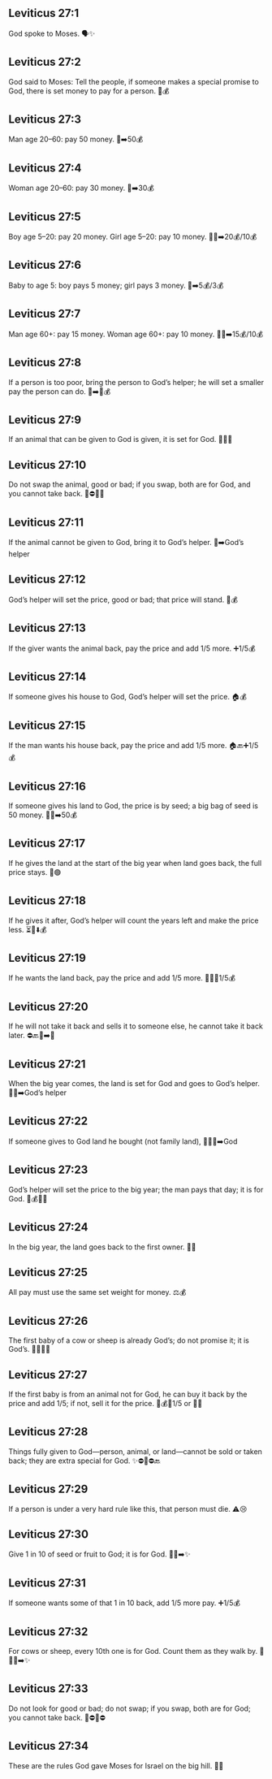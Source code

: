 ## Leviticus 27:1
God spoke to Moses. 🗣️✨
## Leviticus 27:2
God said to Moses: Tell the people, if someone makes a special promise to God, there is set money to pay for a person. 💬💰
## Leviticus 27:3
Man age 20–60: pay 50 money. 👨➡️50💰
## Leviticus 27:4
Woman age 20–60: pay 30 money. 👩➡️30💰
## Leviticus 27:5
Boy age 5–20: pay 20 money. Girl age 5–20: pay 10 money. 🧒👧➡️20💰/10💰
## Leviticus 27:6
Baby to age 5: boy pays 5 money; girl pays 3 money. 👶➡️5💰/3💰
## Leviticus 27:7
Man age 60+: pay 15 money. Woman age 60+: pay 10 money. 👴👵➡️15💰/10💰
## Leviticus 27:8
If a person is too poor, bring the person to God’s helper; he will set a smaller pay the person can do. 🧍➡️🤝💰
## Leviticus 27:9
If an animal that can be given to God is given, it is set for God. 🐄🐑✨
## Leviticus 27:10
Do not swap the animal, good or bad; if you swap, both are for God, and you cannot take back. 🔁⛔🐑🐄
## Leviticus 27:11
If the animal cannot be given to God, bring it to God’s helper. 🐪➡️God’s helper
## Leviticus 27:12
God’s helper will set the price, good or bad; that price will stand. 🧮💰
## Leviticus 27:13
If the giver wants the animal back, pay the price and add 1/5 more. ➕1/5💰
## Leviticus 27:14
If someone gives his house to God, God’s helper will set the price. 🏠💰
## Leviticus 27:15
If the man wants his house back, pay the price and add 1/5 more. 🏠🔙➕1/5💰
## Leviticus 27:16
If someone gives his land to God, the price is by seed; a big bag of seed is 50 money. 🌾🌱➡️50💰
## Leviticus 27:17
If he gives the land at the start of the big year when land goes back, the full price stays. 📅🟢
## Leviticus 27:18
If he gives it after, God’s helper will count the years left and make the price less. ⏳🧮⬇️💰
## Leviticus 27:19
If he wants the land back, pay the price and add 1/5 more. 🌾🔙➕1/5💰
## Leviticus 27:20
If he will not take it back and sells it to someone else, he cannot take it back later. ⛔🔙🧍➡️🧍
## Leviticus 27:21
When the big year comes, the land is set for God and goes to God’s helper. 🌾✨➡️God’s helper
## Leviticus 27:22
If someone gives to God land he bought (not family land), 🧍🛒🌾➡️God
## Leviticus 27:23
God’s helper will set the price to the big year; the man pays that day; it is for God. 🧮💰📅✨
## Leviticus 27:24
In the big year, the land goes back to the first owner. 🔄🌾
## Leviticus 27:25
All pay must use the same set weight for money. ⚖️💰
## Leviticus 27:26
The first baby of a cow or sheep is already God’s; do not promise it; it is God’s. 🐄🐑👶✨
## Leviticus 27:27
If the first baby is from an animal not for God, he can buy it back by the price and add 1/5; if not, sell it for the price. 🐪💰➕1/5 or 🐪🛒
## Leviticus 27:28
Things fully given to God—person, animal, or land—cannot be sold or taken back; they are extra special for God. ✨⛔🛒⛔🔙
## Leviticus 27:29
If a person is under a very hard rule like this, that person must die. ⚠️😢
## Leviticus 27:30
Give 1 in 10 of seed or fruit to God; it is for God. 🌾🍎➡️✨
## Leviticus 27:31
If someone wants some of that 1 in 10 back, add 1/5 more pay. ➕1/5💰
## Leviticus 27:32
For cows or sheep, every 10th one is for God. Count them as they walk by. 🐄🐑🔟➡️✨
## Leviticus 27:33
Do not look for good or bad; do not swap; if you swap, both are for God; you cannot take back. 👀⛔🔁⛔
## Leviticus 27:34
These are the rules God gave Moses for Israel on the big hill. 🗻📜
